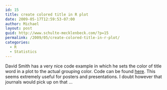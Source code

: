 ```yaml
---
id: 15
title: create colored title in R plot
date: 2009-05-17T12:59:53-07:00
author: Michael
layout: post
guid: http://www.schulte-mecklenbeck.com/?p=15
permalink: /2009/05/create-colored-title-in-r-plot/
categories:
  - R
  - Statistics
---
```

David Smith has a very nice code example in which he sets the color of title word in a plot to the actual grouping color. Code can be found [here](http://blog.revolution-computing.com/2009/01/multicolor-text-in-r.html). This seems extremely useful for posters and presentations. I doubt however that journals would pick up on that &#8230;
